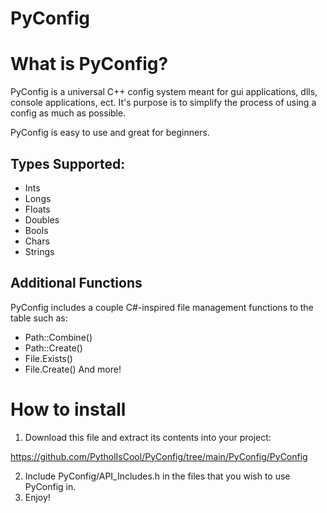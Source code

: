 # PyConfig

# What is PyConfig?
PyConfig is a universal C++ config system meant for gui applications, dlls, console applications, ect.
It's purpose is to simplify the process of using a config as much as possible.

PyConfig is easy to use and great for beginners.

## Types Supported:
- Ints
- Longs
- Floats
- Doubles
- Bools
- Chars
- Strings

## Additional Functions
PyConfig includes a couple C#-inspired file management functions to the table such as:
- Path::Combine()
- Path::Create()
- File.Exists()
- File.Create()
And more!

# How to install
1. Download this file and extract its contents into your project:

https://github.com/PytholIsCool/PyConfig/tree/main/PyConfig/PyConfig

2. Include PyConfig/API_Includes.h in the files that you wish to use PyConfig in.
3. Enjoy!
